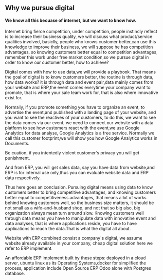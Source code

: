 ## Why we pursue digital

#### We know all this becuase of internet, but we want to know how.

Internet bring fierce competition, under competition, people instincly reflect is to increase their business quality, we will discuss what product/service qualities involved, basiclly, people who knows customer better,can use this knowledge to improve their business, we will suppose he has competition advantages, so knowing customers better equal to competition advantages, remember this work under free market condition,so we pursue digital in order to know our customer better, how to achieve?

Digital comes with how to use data,we will provide a playbook. That means the goal of digital is to know customers better, the routine is through data, how data works? it is through data and event pair,data mainly comes from your website and ERP,the event comes everytime your company want to promote, that is where your sale team work for, that is also where innovative exist for.

Normally, if you promote something you have to organize an event, to advertise the event,and published with a landing page of your website, and you want to see the reactives of your customers, to do this, we want to see the data comes via our event, we need to connect our website with a data platform to see how customers react with the event,we use Google Analytics for data analyse, Google Analytics is a free service. Normally we call this customer footprint,we will show you how Google Analytics works in Documents.

Be cuation, if you intentedly violent customer's privacy you will get punishment.

And from ERP, you will get sales data, say you have data from website,and ERP is for internal use only,thus you can evaluate website data and ERP data respectively.

Thus here goes an conclusion. Pursuing digital means using data to know customers better to bring competitive advantages, and knowing customers better equal to competitiveness advantages, that means a lot of works behind knowing customers well, so the business size matters, it should be not small as a wife-and-husband shop, and not that so big also, big organization always mean turn around slow. Knowing customers well through data means you have to manipulate data with innovatine event and data analyses, that is where applications reside, you have to have applications to reach the data.That is what the digital all about. 

Website with ERP combined consist a company's digital, we assume website already available in your company, cheap digital solution here we refer to ERP implement.

An affordable ERP implement built by these steps: deployed in a cloud server, ubuntu linux as its Operating Systems,docker for simplified the process, application include Open Source ERP Odoo alone with Postgres database.
